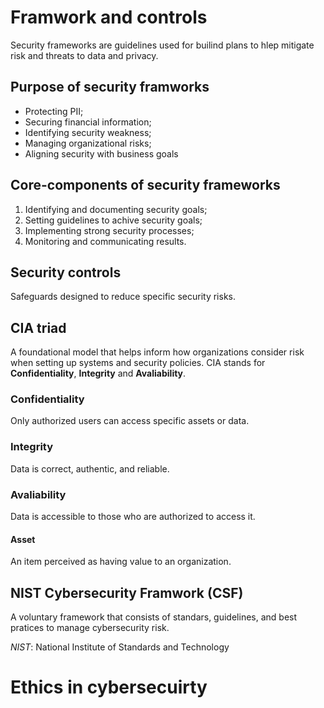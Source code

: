 # Framwork and controls

Security frameworks are guidelines used for builind plans to hlep mitigate risk and threats to data and privacy.

## Purpose of security framworks

- Protecting PII;
- Securing financial information;
- Identifying security weakness;
- Managing organizational risks;
- Aligning security with business goals

## Core-components of security frameworks

1. Identifying and documenting security goals;
2. Setting guidelines to achive security goals;
3. Implementing strong security processes;
4. Monitoring and communicating results.

## Security controls

Safeguards designed to reduce specific security risks.

## CIA triad

A foundational model that helps inform how organizations consider risk when setting up systems and security policies.
CIA stands for **Confidentiality**, **Integrity** and **Avaliability**.

### Confidentiality

Only authorized users can access specific assets or data.

### Integrity

Data is correct, authentic, and reliable.

### Avaliability

Data is accessible to those who are authorized to access it.

#### Asset

An item perceived as having value to an organization.

## NIST Cybersecurity Framwork (CSF)

A voluntary framework that consists of standars, guidelines, and best pratices to manage cybersecurity risk.

_NIST_: National Institute of Standards and Technology

# Ethics in cybersecuirty
